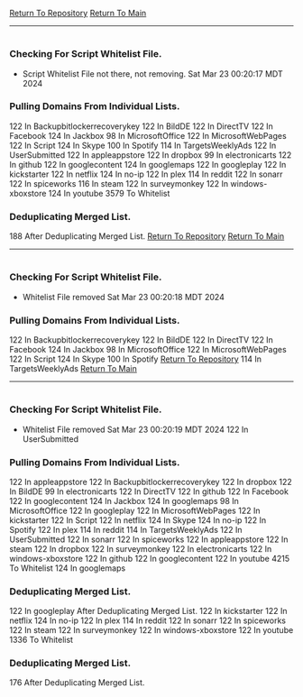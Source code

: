 [Return To Repository](https://github.com/DigitalWarrior/piholeparser/)
[Return To Main](https://github.com/DigitalWarrior/piholeparser/blob/master/RecentRunLogs/Mainlog.md)
____________________________________
# 
### Checking For Script Whitelist File.
* Script Whitelist File not there, not removing. Sat Mar 23 00:20:17 MDT 2024
### Pulling Domains From Individual Lists.
122 In Backupbitlockerrecoverykey
122 In BildDE
122 In DirectTV
122 In Facebook
124 In Jackbox
98 In MicrosoftOffice
122 In MicrosoftWebPages
122 In Script
124 In Skype
100 In Spotify
114 In TargetsWeeklyAds
122 In UserSubmitted
122 In appleappstore
122 In dropbox
99 In electronicarts
122 In github
122 In googlecontent
124 In googlemaps
122 In googleplay
122 In kickstarter
122 In netflix
124 In no-ip
122 In plex
114 In reddit
122 In sonarr
122 In spiceworks
116 In steam
122 In surveymonkey
122 In windows-xboxstore
124 In youtube
3579 To Whitelist
### Deduplicating Merged List.
188 After Deduplicating Merged List.
[Return To Repository](https://github.com/DigitalWarrior/piholeparser/)
[Return To Main](https://github.com/DigitalWarrior/piholeparser/blob/master/RecentRunLogs/Mainlog.md)
____________________________________
# 
### Checking For Script Whitelist File.
* Whitelist File removed Sat Mar 23 00:20:18 MDT 2024
### Pulling Domains From Individual Lists.
122 In Backupbitlockerrecoverykey
122 In BildDE
122 In DirectTV
122 In Facebook
124 In Jackbox
98 In MicrosoftOffice
122 In MicrosoftWebPages
122 In Script
124 In Skype
100 In Spotify
[Return To Repository](https://github.com/DigitalWarrior/piholeparser/)
114 In TargetsWeeklyAds
[Return To Main](https://github.com/DigitalWarrior/piholeparser/blob/master/RecentRunLogs/Mainlog.md)
____________________________________
# 
### Checking For Script Whitelist File.
* Whitelist File removed Sat Mar 23 00:20:19 MDT 2024
122 In UserSubmitted
### Pulling Domains From Individual Lists.
122 In appleappstore
122 In Backupbitlockerrecoverykey
122 In dropbox
122 In BildDE
99 In electronicarts
122 In DirectTV
122 In github
122 In Facebook
122 In googlecontent
124 In Jackbox
124 In googlemaps
98 In MicrosoftOffice
122 In googleplay
122 In MicrosoftWebPages
122 In kickstarter
122 In Script
122 In netflix
124 In Skype
124 In no-ip
122 In Spotify
122 In plex
114 In reddit
114 In TargetsWeeklyAds
122 In UserSubmitted
122 In sonarr
122 In spiceworks
122 In appleappstore
122 In steam
122 In dropbox
122 In surveymonkey
122 In electronicarts
122 In windows-xboxstore
122 In github
122 In googlecontent
122 In youtube
4215 To Whitelist
124 In googlemaps
### Deduplicating Merged List.
122 In googleplay
 After Deduplicating Merged List.
122 In kickstarter
122 In netflix
124 In no-ip
122 In plex
114 In reddit
122 In sonarr
122 In spiceworks
122 In steam
122 In surveymonkey
122 In windows-xboxstore
122 In youtube
1336 To Whitelist
### Deduplicating Merged List.
176 After Deduplicating Merged List.
